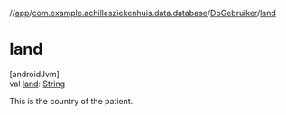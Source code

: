 //[app](../../../index.md)/[com.example.achillesziekenhuis.data.database](../index.md)/[DbGebruiker](index.md)/[land](land.md)

# land

[androidJvm]\
val [land](land.md): [String](https://kotlinlang.org/api/latest/jvm/stdlib/kotlin/-string/index.html)

This is the country of the patient.
